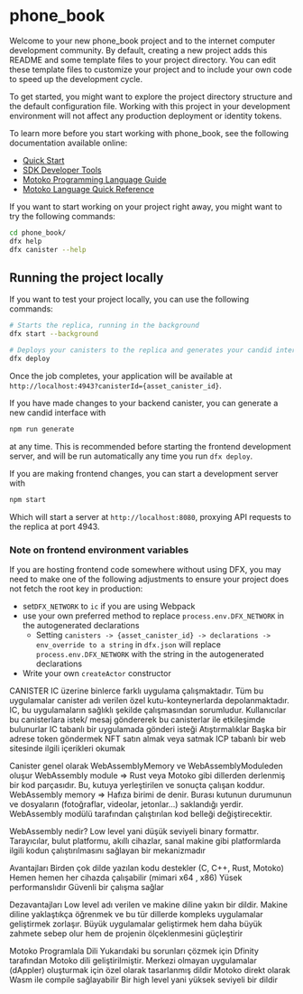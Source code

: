 # phone_book

Welcome to your new phone_book project and to the internet computer development community. By default, creating a new project adds this README and some template files to your project directory. You can edit these template files to customize your project and to include your own code to speed up the development cycle.

To get started, you might want to explore the project directory structure and the default configuration file. Working with this project in your development environment will not affect any production deployment or identity tokens.

To learn more before you start working with phone_book, see the following documentation available online:

- [Quick Start](https://internetcomputer.org/docs/current/developer-docs/setup/deploy-locally)
- [SDK Developer Tools](https://internetcomputer.org/docs/current/developer-docs/setup/install)
- [Motoko Programming Language Guide](https://internetcomputer.org/docs/current/motoko/main/motoko)
- [Motoko Language Quick Reference](https://internetcomputer.org/docs/current/motoko/main/language-manual)

If you want to start working on your project right away, you might want to try the following commands:

```bash
cd phone_book/
dfx help
dfx canister --help
```

## Running the project locally

If you want to test your project locally, you can use the following commands:

```bash
# Starts the replica, running in the background
dfx start --background

# Deploys your canisters to the replica and generates your candid interface
dfx deploy
```

Once the job completes, your application will be available at `http://localhost:4943?canisterId={asset_canister_id}`.

If you have made changes to your backend canister, you can generate a new candid interface with

```bash
npm run generate
```

at any time. This is recommended before starting the frontend development server, and will be run automatically any time you run `dfx deploy`.

If you are making frontend changes, you can start a development server with

```bash
npm start
```

Which will start a server at `http://localhost:8080`, proxying API requests to the replica at port 4943.

### Note on frontend environment variables

If you are hosting frontend code somewhere without using DFX, you may need to make one of the following adjustments to ensure your project does not fetch the root key in production:

- set`DFX_NETWORK` to `ic` if you are using Webpack
- use your own preferred method to replace `process.env.DFX_NETWORK` in the autogenerated declarations
  - Setting `canisters -> {asset_canister_id} -> declarations -> env_override to a string` in `dfx.json` will replace `process.env.DFX_NETWORK` with the string in the autogenerated declarations
- Write your own `createActor` constructor


CANISTER
IC üzerine binlerce farklı uygulama çalışmaktadır. Tüm bu uygulamalar canister adı verilen özel kutu-konteynerlarda depolanmaktadır. IC, bu uygulamaların sağlıklı şekilde çalışmasından sorumludur.
Kullanıcılar bu canisterlara istek/ mesaj göndererek bu canisterlar ile etkileşimde bulunurlar
IC tabanlı bir uygulamada gönderi isteği Atıştırmalıklar
Başka bir adrese token göndermek
NFT satın almak veya satmak
ICP tabanlı bir web sitesinde ilgili içerikleri okumak 

Canister genel olarak WebAssemblyMemory ve WebAssemblyModuleden oluşur
WebAssembly module => Rust veya Motoko gibi dillerden derlenmiş bir kod parçasıdır. Bu, kutuya yerleştirilen ve sonuçta çalışan koddur.
 WebAssembly memory => Hafıza birimi de denir. Burası kutunun durumunun ve dosyaların (fotoğraflar, videolar, jetonlar...) saklandığı yerdir. WebAssembly modülü tarafından çalıştırılan kod belleği değiştirecektir.


WebAssembly nedir?
Low level yani düşük seviyeli binary formattır. 
Tarayıcılar, bulut platformu, akıllı cihazlar, sanal makine gibi platformlarda ilgili kodun çalıştırılmasını sağlayan bir mekanizmadır

Avantajları
Birden çok dilde yazılan kodu destekler (C, C++, Rust, Motoko)
Hemen hemen her cihazda çalışabilir (mimari x64 , x86)
Yüsek performanslıdır
Güvenli bir çalışma sağlar

Dezavantajları
Low level adı verilen ve makine diline yakın bir dildir. Makine diline yaklaştıkça öğrenmek ve bu tür dillerde kompleks uygulamalar geliştirmek
zorlaşır. Büyük uygulamalar geliştirmek hem daha büyük zahmete sebep olur hem de projenin ölçeklenmesini güçleştirir


Motoko Programlala Dili
Yukarıdaki bu sorunları çözmek için Dfinity tarafından Motoko dili geliştirilmiştir.
Merkezi olmayan uygulamalar (dAppler) oluşturmak için özel olarak tasarlanmış dildir
Motoko direkt olarak Wasm ile compile sağlayabilir
Bir high level yani yüksek seviyeli bir dildir




















